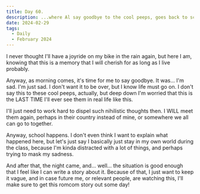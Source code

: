 ```yaml
---
title: Day 60.
description: ...where Al say goodbye to the cool peeps, goes back to school, and received a shocking revelation.
date: 2024-02-29
tags: 
  - Daily
  - February 2024
---
```


I never thought I'll have a joyride on my bike in the rain again, but here I am, knowing that this is a memory that I will cherish for as long as I live probably.

Anyway, as morning comes, it's time for me to say goodbye. It was... I'm sad. I'm just sad. I don't want it to be over, but I know life must go on. I don't say this to these cool peeps, actually, but deep down I'm worried that this is the LAST TIME I'll ever see them in real life like this.

I'll just need to work hard to dispel such nihilistic thoughts then. I WILL meet them again, perhaps in their country instead of mine, or somewhere we all can go to together.

Anyway, school happens. I don't even think I want to explain what happened here, but let's just say I basically just stay in my own world during the class, because I'm kinda distracted with a lot of things, and perhaps trying to mask my sadness.

And after that, the night came, and... well... the situation is good enough that I feel like I can write a story about it. Because of that, I just want to keep it vague, and in case future me, or relevant people, are watching this, I'll make sure to get this romcom story out some day!